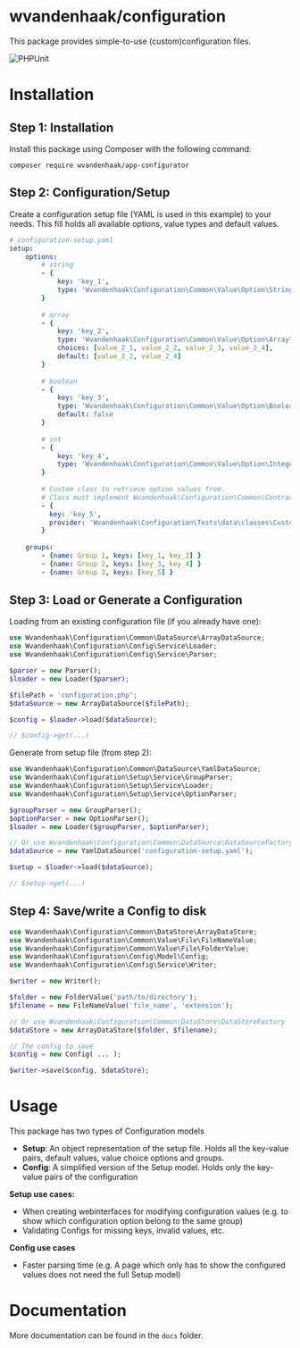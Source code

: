 wvandenhaak/configuration
============================

This package provides simple-to-use (custom)configuration files.

![PHPUnit](https://github.com/wvandenhaak/configuration/workflows/PHPUnit/badge.svg)

Installation
============

## Step 1: Installation
Install this package using Composer with the following command:

```
composer require wvandenhaak/app-configurator
```

## Step 2: Configuration/Setup
Create a configuration setup file (YAML is used in this example) to your needs. 
This fill holds all available options, value types and default values.

```yaml
# configuration-setup.yaml
setup:
    options: 
        # string
        - {
            key: 'key_1',
            type: 'Wvandenhaak\Configuration\Common\Value\Option\StringType',
        }
    
        # array
        - {
            key: 'key_2',
            type: 'Wvandenhaak\Configuration\Common\Value\Option\ArrayType',
            choices: [value_2_1, value_2_2, value_2_3, value_2_4],
            default: [value_2_2, value_2_4]
        }
    
        # boolean
        - {
            key: 'key_3',
            type: 'Wvandenhaak\Configuration\Common\Value\Option\BooleanType',
            default: false
        }
    
        # int
        - {
            key: 'key_4',
            type: 'Wvandenhaak\Configuration\Common\Value\Option\IntegerType',
        }
    
        # Custom class to retrieve option values from.
        # Class must implement Wvandenhaak\Configuration\Common\Contract\OptionProviderInterface 
        - {
          key: 'key_5',
          provider: 'Wvandenhaak\Configuration\Tests\data\classes\CustomOptionProvider'
        }
    
    groups:
        - {name: Group 1, keys: [key_1, key_2] }
        - {name: Group 2, keys: [key_3, key_4] }
        - {name: Group 3, keys: [key_5] }
```

## Step 3: Load or Generate a Configuration
Loading from an existing configuration file (if you already have one):
```php
use Wvandenhaak\Configuration\Common\DataSource\ArrayDataSource;
use Wvandenhaak\Configuration\Config\Service\Loader;
use Wvandenhaak\Configuration\Config\Service\Parser;

$parser = new Parser();
$loader = new Loader($parser);

$filePath = 'configuration.php';
$dataSource = new ArrayDataSource($filePath);

$config = $loader->load($dataSource);

// $config->get(...)
```

Generate from setup file (from step 2):
```php
use Wvandenhaak\Configuration\Common\DataSource\YamlDataSource;
use Wvandenhaak\Configuration\Setup\Service\GroupParser;
use Wvandenhaak\Configuration\Setup\Service\Loader;
use Wvandenhaak\Configuration\Setup\Service\OptionParser;

$groupParser = new GroupParser();
$optionParser = new OptionParser();
$loader = new Loader($groupParser, $optionParser);

// Or use Wvandenhaak\Configuration\Common\DataSource\DataSourceFactory
$dataSource = new YamlDataSource('configuration-setup.yaml');

$setup = $loader->load($dataSource);

// $setup->get(...)
```

## Step 4: Save/write a Config to disk
```php
use Wvandenhaak\Configuration\Common\DataStore\ArrayDataStore;
use Wvandenhaak\Configuration\Common\Value\File\FileNameValue;
use Wvandenhaak\Configuration\Common\Value\File\FolderValue;
use Wvandenhaak\Configuration\Config\Model\Config;
use Wvandenhaak\Configuration\Config\Service\Writer;

$writer = new Writer();

$folder = new FolderValue('path/to/directory');
$filename = new FileNameValue('file_name', 'extension');

// Or use Wvandenhaak\Configuration\Common\DataStore\DataStoreFactory
$dataStore = new ArrayDataStore($folder, $filename);

// The config to save
$config = new Config( ... ); 

$writer->save($config, $dataStore);
```

Usage
=====
This package has two types of Configuration models
- **Setup**: An object representation of the setup file. Holds all the key-value pairs, default values, value choice options and groups.
- **Config**: A simplified version of the Setup model. Holds only the key-value pairs of the configuration

**Setup use cases:**
- When creating webinterfaces for modifying configuration values (e.g. to show which configuration option belong to the same group)
- Validating Configs for missing keys, invalid values, etc.

**Config use cases**
- Faster parsing time (e.g. A page which only has to show the configured values does not need the full Setup model)

Documentation
=============

More documentation can be found in the ```docs``` folder.